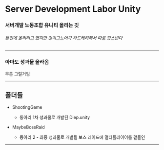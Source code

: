 # Server Development Labor Unity


### 서버개발 노동조합 유니티 올리는 깃
###### 본진에 올리려고 했지만 깃이그노어가 하드케리해서 따로 팟스빈다

* * *

### 아마도 성과물 올라옴
무튼 그럴거임

* * *

## 폴더들
* ShootingGame
	* 동아리 1차 성과물로 개발된 Diep.unity

* MaybeBossRaid
	* 동아리 2 - 최종 성과물로 개발될 보스 레이드에 멀티플레이어를 곁들인

* * *